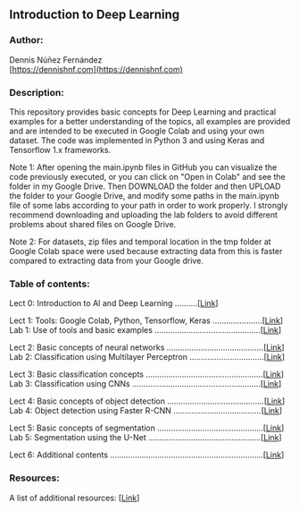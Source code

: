 
## Introduction to Deep Learning ##


### Author: ###

Dennis Núñez Fernández  
[https://dennishnf.com](https://dennishnf.com) 


### Description: ###

This repository provides basic concepts for Deep Learning and practical examples for a better understanding of the topics, all examples are provided and are intended to be executed in Google Colab and using your own dataset. The code was implemented in Python 3 and using Keras and Tensorflow 1.x frameworks.  

Note 1: After opening the main.ipynb files in GitHub you can visualize the code previously executed, or you can click on "Open in Colab" and see the folder in my Google Drive. Then DOWNLOAD the folder and then UPLOAD the folder to your Google Drive, and modify some paths in the main.ipynb file of some labs according to your path in order to work properly. I strongly recommend downloading and uploading the lab folders to avoid different problems about shared files on Google Drive.

Note 2: For datasets, zip files and temporal location in the tmp folder at Google Colab space were used because extracting data from this is faster compared to extracting data from your Google drive.


### Table of contents: ###

Lect 0: Introduction to AI and Deep Learning  ..........[[Link](https://github.com/dennishnf/intro-to-deep-learning/blob/master/Slides/Lect0-Intro.pdf)]  

Lect 1: Tools: Google Colab, Python, Tensorflow, Keras  ......................[[Link](https://github.com/dennishnf/intro-to-deep-learning/blob/master/Slides/Lect1-Tools.pdf)]  
Lab 1: Use of tools and basic examples  ...............................................[[Link](https://github.com/dennishnf/intro-to-deep-learning/blob/master/Labs/Lab1-Tools/main.ipynb)]  

Lect 2: Basic concepts of neural networks  ...........................................[[Link](https://github.com/dennishnf/intro-to-deep-learning/blob/master/Slides/Lect2-NeuralNetworks.pdf)]    
Lab 2: Classification using Multilayer Perceptron  .................................[[Link](https://github.com/dennishnf/intro-to-deep-learning/blob/master/Labs/Lab2-NeuralNetworks/main.ipynb)]  

Lect 3: Basic classification concepts  ....................................................[[Link](https://github.com/dennishnf/intro-to-deep-learning/blob/master/Slides/Lect3-Classification.pdf)]  
Lab 3: Classification using CNNs .........................................................[[Link](https://github.com/dennishnf/intro-to-deep-learning/blob/master/Labs/Lab3-Clasification/main.ipynb)]  

Lect 4: Basic concepts of object detection  ...........................................[[Link](https://github.com/dennishnf/intro-to-deep-learning/blob/master/Slides/Lect4-Detection.pdf)]  
Lab 4: Object detection using Faster R-CNN  .......................................[[Link](https://github.com/dennishnf/intro-to-deep-learning/blob/master/Labs/Lab4-Detection/main.ipynb)]  

Lect 5: Basic concepts of segmentation  ...............................................[[Link](https://github.com/dennishnf/intro-to-deep-learning/blob/master/Slides/Lect5-Segmentation.pdf)]  
Lab 5: Segmentation using the U-Net  ..................................................[[Link](https://github.com/dennishnf/intro-to-deep-learning/blob/master/Labs/Lab5-Segmentation/main.ipynb)]  

Lect 6: Additional contents  ....................................................................[[Link](https://github.com/dennishnf/intro-to-deep-learning/blob/master/Slides/Lect6-Additional.pdf)]  

### Resources: ###

A list of additional resources: [[Link](https://github.com/dennishnf/intro-to-deep-learning/blob/master/RESOURCES.md)]

